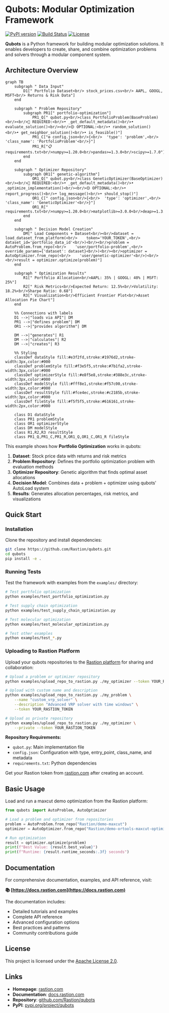 # Qubots: Modular Optimization Framework

[![PyPI version](https://img.shields.io/pypi/v/qubots.svg)](https://pypi.org/project/qubots/)
[![Build Status](https://github.com/leonidas1312/qubots/actions/workflows/publish.yml/badge.svg)](https://github.com/leonidas1312/qubots/actions)
[![License](https://img.shields.io/badge/License-Apache%202.0-blue.svg)](./LICENSE)

**Qubots** is a Python framework for building modular optimization solutions. It enables developers to create, share, and combine optimization problems and solvers through a modular component system.

## Architecture Overview

```mermaid
graph TB
    subgraph " Data Input"
        D1[" Portfolio Dataset<br/> stock_prices.csv<br/> AAPL, GOOGL, MSFT<br/> Returns & Risk Data"]
    end

    subgraph " Problem Repository"
        subgraph PR1[" portfolio-optimization"]
            PR1_Q[" qubot.py<br/>class PortfolioProblem(BaseProblem)<br/><br/>🔴 REQUIRED:<br/>• _get_default_metadata()<br/>• evaluate_solution()<br/><br/>🟡 OPTIONAL:<br/>• random_solution()<br/>• get_neighbor_solution()<br/>• is_feasible()"]
            PR1_C["⚙️ config.json<br/>{<br/>  'type': 'problem',<br/>  'class_name': 'PortfolioProblem'<br/>}"]
            PR1_R["📋 requirements.txt<br/>numpy>=1.20.0<br/>pandas>=1.3.0<br/>scipy>=1.7.0"]
        end
    end

    subgraph " Optimizer Repository"
        subgraph OR1[" genetic-algorithm"]
            OR1_Q[" qubot.py<br/>class GeneticOptimizer(BaseOptimizer)<br/><br/>🔴 REQUIRED:<br/>• _get_default_metadata()<br/>• _optimize_implementation()<br/><br/>🟡 OPTIONAL:<br/>• report_progress()<br/>• log_message()<br/>• should_stop()"]
            OR1_C[" config.json<br/>{<br/>  'type': 'optimizer',<br/>  'class_name': 'GeneticOptimizer'<br/>}"]
            OR1_R[" requirements.txt<br/>numpy>=1.20.0<br/>matplotlib>=3.0.0<br/>deap>=1.3.0"]
        end
    end

    subgraph " Decision Model Creation"
        DM[" Load Components + Dataset<br/><br/>dataset = load_dataset_from_platform(<br/>    token='YOUR_TOKEN',<br/>    dataset_id='portfolio_data_id'<br/>)<br/><br/>problem = AutoProblem.from_repo(<br/>    'user/portfolio-problem',<br/>    override_params={'dataset': dataset}<br/>)<br/><br/>optimizer = AutoOptimizer.from_repo(<br/>    'user/genetic-optimizer'<br/>)<br/><br/>result = optimizer.optimize(problem)"]
    end

    subgraph " Optimization Results"
        R1[" Portfolio Allocation<br/>AAPL: 35% | GOOGL: 40% | MSFT: 25%"]
        R2[" Risk Metrics<br/>Expected Return: 12.5%<br/>Volatility: 18.2%<br/>Sharpe Ratio: 0.68"]
        R3[" Visualization<br/>Efficient Frontier Plot<br/>Asset Allocation Pie Chart"]
    end

    %% Connections with labels
    D1 -->|"loads via API"| DM
    PR1 -->|"defines problem"| DM
    OR1 -->|"provides algorithm"| DM

    DM -->|"generates"| R1
    DM -->|"calculates"| R2
    DM -->|"creates"| R3

    %% Styling
    classDef dataStyle fill:#e3f2fd,stroke:#1976d2,stroke-width:3px,color:#000
    classDef problemStyle fill:#f3e5f5,stroke:#7b1fa2,stroke-width:3px,color:#000
    classDef optimizerStyle fill:#e8f5e8,stroke:#388e3c,stroke-width:3px,color:#000
    classDef modelStyle fill:#fff8e1,stroke:#f57c00,stroke-width:3px,color:#000
    classDef resultStyle fill:#fce4ec,stroke:#c2185b,stroke-width:3px,color:#000
    classDef fileStyle fill:#f5f5f5,stroke:#616161,stroke-width:2px,color:#000

    class D1 dataStyle
    class PR1 problemStyle
    class OR1 optimizerStyle
    class DM modelStyle
    class R1,R2,R3 resultStyle
    class PR1_Q,PR1_C,PR1_R,OR1_Q,OR1_C,OR1_R fileStyle
```

This example shows how **Portfolio Optimization** works in qubots:

1. **Dataset**: Stock price data with returns and risk metrics
2. **Problem Repository**: Defines the portfolio optimization problem with evaluation methods
3. **Optimizer Repository**: Genetic algorithm that finds optimal asset allocations
4. **Decision Model**: Combines data + problem + optimizer using qubots' AutoLoad system
5. **Results**: Generates allocation percentages, risk metrics, and visualizations

## Quick Start

### Installation

Clone the repository and install dependencies:

```bash
git clone https://github.com/Rastion/qubots.git
cd qubots
pip install -e .
```

### Running Tests

Test the framework with examples from the `examples/` directory:

```bash
# Test portfolio optimization
python examples/test_portfolio_optimization.py

# Test supply chain optimization
python examples/test_supply_chain_optimization.py

# Test molecular optimization
python examples/test_molecular_optimization.py

# Test other examples
python examples/test_*.py
```

### Uploading to Rastion Platform

Upload your qubots repositories to the [Rastion platform](https://rastion.com) for sharing and collaboration:

```bash
# Upload a problem or optimizer repository
python examples/upload_repo_to_rastion.py ./my_optimizer --token YOUR_RASTION_TOKEN

# Upload with custom name and description
python examples/upload_repo_to_rastion.py ./my_problem \
    --name "custom_vrp_solver" \
    --description "Advanced VRP solver with time windows" \
    --token YOUR_RASTION_TOKEN

# Upload as private repository
python examples/upload_repo_to_rastion.py ./my_optimizer \
    --private --token YOUR_RASTION_TOKEN
```

**Repository Requirements:**
- `qubot.py`: Main implementation file
- `config.json`: Configuration with type, entry_point, class_name, and metadata
- `requirements.txt`: Python dependencies 

Get your Rastion token from [rastion.com](https://rastion.com) after creating an account.

## Basic Usage

Load and run a maxcut demo optimization from the Rastion platform:

```python
from qubots import AutoProblem, AutoOptimizer

# Load a problem and optimizer from repositories
problem = AutoProblem.from_repo("Rastion/demo-maxcut")
optimizer = AutoOptimizer.from_repo("Rastion/demo-ortools-maxcut-optimizer")

# Run optimization
result = optimizer.optimize(problem)
print(f"Best Value: {result.best_value}")
print(f"Runtime: {result.runtime_seconds:.3f} seconds")
```

## Documentation

For comprehensive documentation, examples, and API reference, visit:

**📚 [https://docs.rastion.com](https://docs.rastion.com)**

The documentation includes:
- Detailed tutorials and examples
- Complete API reference
- Advanced configuration options
- Best practices and patterns
- Community contributions guide

## License

This project is licensed under the [Apache License 2.0](./LICENSE).

## Links

- **Homepage**: [rastion.com](https://rastion.com)
- **Documentation**: [docs.rastion.com](https://docs.rastion.com)
- **Repository**: [github.com/Rastion/qubots](https://github.com/Rastion/qubots)
- **PyPI**: [pypi.org/project/qubots](https://pypi.org/project/qubots/)